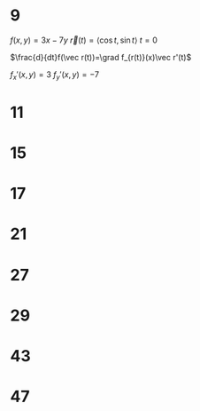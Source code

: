 # 9

$f(x,y)=3x-7y$
$\vec r(t)=\langle\cos t,\sin t\rangle$
$t=0$

$\frac{d}{dt}f(\vec r(t))=\grad f_{r(t)}(x)\vec r'(t)$

$f_x'(x,y)=3$
$f_y'(x,y)=-7$

# 11

# 15

# 17

# 21

# 27

# 29

# 43

# 47